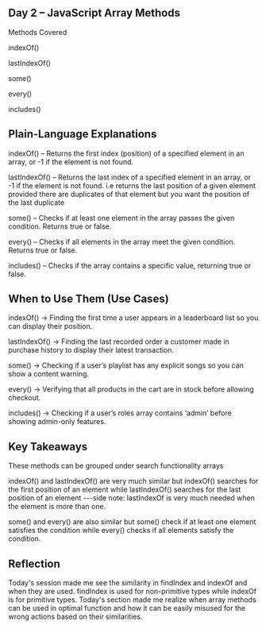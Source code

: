 ## Day 2 – JavaScript Array Methods
Methods Covered

indexOf()

lastIndexOf()

some()

every()

includes()

## Plain-Language Explanations

indexOf() – Returns the first index (position) of a specified element in an array, or -1 if the element is not found.

lastIndexOf() – Returns the last index of a specified element in an array, or -1 if the element is not found. i.e returns the last position of a given element provided there are duplicates of that element but you want the position of the last duplicate

some() – Checks if at least one element in the array passes the given condition. Returns true or false.

every() – Checks if all elements in the array meet the given condition. Returns true or false.

includes() – Checks if the array contains a specific value, returning true or false.

## When to Use Them (Use Cases)

indexOf() → Finding the first time a user appears in a leaderboard list so you can display their position.

lastIndexOf() → Finding the last recorded order a customer made in purchase history to display their latest transaction.

some() → Checking if a user’s playlist has any explicit songs so you can show a content warning.

every() → Verifying that all products in the cart are in stock before allowing checkout.

includes() → Checking if a user’s roles array contains ‘admin’ before showing admin-only features.

## Key Takeaways

These methods can be grouped  under search functionality arrays

indexOf() and lastIndexOf() are very much similar but indexOf() searches for the first position of an element while lastIndexOf() searches for the last position of an element 
---side note: lastIndexOf is very much needed when the element is more than one.

some() and every() are also similar but some() check if at least one element satisfies the condition while every() checks if all elements satisfy the condition. 



## Reflection

Today's session made me see the similarity in findIndex and indexOf and when they are used. findIndex is used for non-primitive types while indexOf is for primitive types. Today's section made me realize when array methods can be used in optimal function and how it can be easily misused for the wrong actions based on their similarities.
